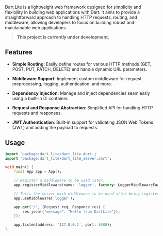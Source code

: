 <!--
This README describes the package. If you publish this package to pub.dev,
this README's contents appear on the landing page for your package.

For information about how to write a good package README, see the guide for
[writing package pages](https://dart.dev/guides/libraries/writing-package-pages).

For general information about developing packages, see the Dart guide for
[creating packages](https://dart.dev/guides/libraries/create-library-packages)
and the Flutter guide for
[developing packages and plugins](https://flutter.dev/developing-packages).
-->

Dart Lite is a lightweight web framework designed for simplicity and flexibility in building web applications with Dart. It aims to provide a straightforward approach to handling HTTP requests, routing, and middleware, allowing developers to focus on building robust and maintainable web applications.

> **This project is currently under development.**

## Features

- **Simple Routing**: Easily define routes for various HTTP methods (GET, POST, PUT, PATCH, DELETE) and handle dynamic URL parameters.

- **Middleware Support**: Implement custom middleware for request preprocessing, logging, authentication, and more.

- **Dependency Injection**: Manage and inject dependencies seamlessly using a built-in DI container.

- **Request and Response Abstraction**: Simplified API for handling HTTP requests and responses.

- **JWT Authentication**: Built-in support for validating JSON Web Tokens (JWT) and adding the payload to requests.

## Usage

```dart
import 'package:dart_lite/dart_lite.dart';
import 'package:dart_lite/dart_lite_server.dart';

void main() {
    final App app = App();

    // Register a middleware to be used later.
    app.registerMiddleware(name: 'logger', factory: LoggerMiddlewareFactory());

    // Tells the server wich middleware to be used after being registered.
    app.useMiddleware('logger');

    app.get('/', (Request req, Response res) {
        res.json({"message": "Hello from DartLite"});
    });

    app.listen(address: '127.0.0.1', port: 8080);
}
```


